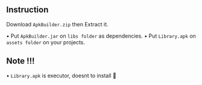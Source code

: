 ## Instruction

Download `ApkBuilder.zip` then Extract it.

• Put `ApkBuilder.jar` on `libs folder` as dependencies.
• Put `Library.apk` on `assets folder` on your projects.

## Note !!!
• `Library.apk` is executor, doesnt to install 🙂
